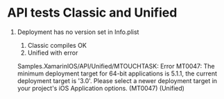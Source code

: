 # API tests Classic and Unified

1. 	Deployment has no version set in Info.plist
	1. 	Classic compiles OK
	2.	Unified with error
	
	
	Samples.XamarinIOS/API/Unified/MTOUCHTASK: 
	Error MT0047: 
	The minimum deployment target for 64-bit applications is 5.1.1, the current deployment target is '3.0'. 
	Please select a newer deployment target in your project's iOS Application options. 
	(MT0047) (Unified)
	
	
